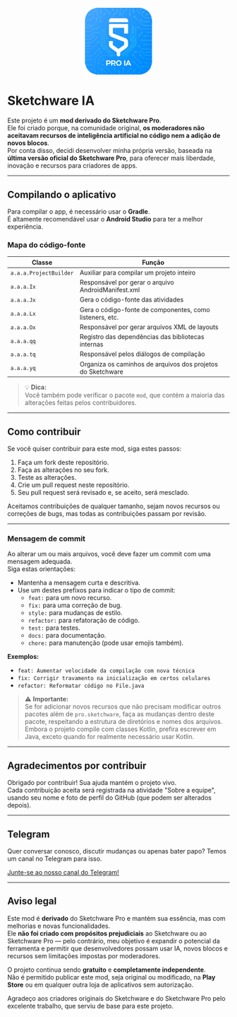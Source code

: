 <p align="center">
  <img src="https://github.com/FabioSilva11/Sketchware-Pro-IA/blob/main/app/src/main/res/drawable-xhdpi/sketch_app_icon.png" style="width: 30%;" />
</p>

# Sketchware IA

Este projeto é um **mod derivado do Sketchware Pro**.  
Ele foi criado porque, na comunidade original, **os moderadores não aceitavam recursos de inteligência artificial no código nem a adição de novos blocos**.  
Por conta disso, decidi desenvolver minha própria versão, baseada na **última versão oficial do Sketchware Pro**, para oferecer mais liberdade, inovação e recursos para criadores de apps.

---

## Compilando o aplicativo

Para compilar o app, é necessário usar o **Gradle**.  
É altamente recomendável usar o **Android Studio** para ter a melhor experiência.

### Mapa do código-fonte

| Classe                | Função                                               |
| --------------------- | ---------------------------------------------------- |
| `a.a.a.ProjectBuilder`| Auxiliar para compilar um projeto inteiro            |
| `a.a.a.Ix`            | Responsável por gerar o arquivo AndroidManifest.xml  |
| `a.a.a.Jx`            | Gera o código-fonte das atividades                   |
| `a.a.a.Lx`            | Gera o código-fonte de componentes, como listeners, etc. |
| `a.a.a.Ox`            | Responsável por gerar arquivos XML de layouts        |
| `a.a.a.qq`            | Registro das dependências das bibliotecas internas   |
| `a.a.a.tq`            | Responsável pelos diálogos de compilação             |
| `a.a.a.yq`            | Organiza os caminhos de arquivos dos projetos do Sketchware |

> 💡 **Dica:**  
> Você também pode verificar o pacote `mod`, que contém a maioria das alterações feitas pelos contribuidores.

---

## Como contribuir

Se você quiser contribuir para este mod, siga estes passos:

1. Faça um fork deste repositório.  
2. Faça as alterações no seu fork.  
3. Teste as alterações.  
4. Crie um pull request neste repositório.  
5. Seu pull request será revisado e, se aceito, será mesclado.

Aceitamos contribuições de qualquer tamanho, sejam novos recursos ou correções de bugs, mas todas as contribuições passam por revisão.

---

### Mensagem de commit

Ao alterar um ou mais arquivos, você deve fazer um commit com uma mensagem adequada.  
Siga estas orientações:

- Mantenha a mensagem curta e descritiva.  
- Use um destes prefixos para indicar o tipo de commit:
  - `feat:` para um novo recurso.
  - `fix:` para uma correção de bug.
  - `style:` para mudanças de estilo.
  - `refactor:` para refatoração de código.
  - `test:` para testes.
  - `docs:` para documentação.
  - `chore:` para manutenção (pode usar emojis também).

**Exemplos:**
- `feat: Aumentar velocidade da compilação com nova técnica`
- `fix: Corrigir travamento na inicialização em certos celulares`
- `refactor: Reformatar código no File.java`

> ⚠ **Importante:**  
> Se for adicionar novos recursos que não precisam modificar outros pacotes além de `pro.sketchware`, faça as mudanças dentro deste pacote, respeitando a estrutura de diretórios e nomes dos arquivos.  
> Embora o projeto compile com classes Kotlin, prefira escrever em Java, exceto quando for realmente necessário usar Kotlin.

---

## Agradecimentos por contribuir

Obrigado por contribuir! Sua ajuda mantém o projeto vivo.  
Cada contribuição aceita será registrada na atividade "Sobre a equipe", usando seu nome e foto de perfil do GitHub (que podem ser alterados depois).

---

## Telegram

Quer conversar conosco, discutir mudanças ou apenas bater papo? Temos um canal no Telegram para isso.

[Junte-se ao nosso canal do Telegram!](https://t.me/+8rUUdcvjZxk0YTIx)

---

## Aviso legal

Este mod é **derivado** do Sketchware Pro e mantém sua essência, mas com melhorias e novas funcionalidades.  
Ele **não foi criado com propósitos prejudiciais** ao Sketchware ou ao Sketchware Pro — pelo contrário, meu objetivo é expandir o potencial da ferramenta e permitir que desenvolvedores possam usar IA, novos blocos e recursos sem limitações impostas por moderadores.

O projeto continua sendo **gratuito** e **completamente independente**.  
Não é permitido publicar este mod, seja original ou modificado, na **Play Store** ou em qualquer outra loja de aplicativos sem autorização.

Agradeço aos criadores originais do Sketchware e do Sketchware Pro pelo excelente trabalho, que serviu de base para este projeto.
